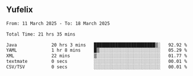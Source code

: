 ## Yufelix

<!--START_SECTION:waka-->

```txt
From: 11 March 2025 - To: 18 March 2025

Total Time: 21 hrs 35 mins

Java             20 hrs 3 mins   ███████████████████████▒░   92.92 %
YAML             1 hr 8 mins     █▒░░░░░░░░░░░░░░░░░░░░░░░   05.29 %
XML              22 mins         ▒░░░░░░░░░░░░░░░░░░░░░░░░   01.77 %
textmate         0 secs          ░░░░░░░░░░░░░░░░░░░░░░░░░   00.01 %
CSV/TSV          0 secs          ░░░░░░░░░░░░░░░░░░░░░░░░░   00.01 %
```

<!--END_SECTION:waka-->

